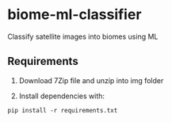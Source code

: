 # biome-ml-classifier
Classify satellite images into biomes using ML

## Requirements
1. Download 7Zip file and unzip into img folder

2. Install dependencies with:
```
pip install -r requirements.txt
```
